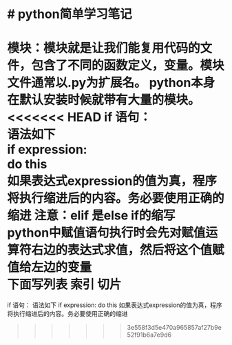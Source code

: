 # #  python简单学习笔记
模块：模块就是让我们能复用代码的文件，包含了不同的函数定义，变量。模块文件通常以.py为扩展名。
python本身在默认安装时候就带有大量的模块。<br>
<<<<<<< HEAD
if 语句：<br>
    语法如下 <br>
if expression:<br>
    do this <br>
如果表达式expression的值为真，程序将执行缩进后的内容。务必要使用正确的缩进
注意：elif 是else if的缩写<br>
python中赋值语句执行时会先对赋值运算符右边的表达式求值，然后将这个值赋值给左边的变量<br>
下面写列表 索引 切片
=======
if 语句：
    语法如下
if expression:
    do this
如果表达式expression的值为真，程序将执行缩进后的内容。务必要使用正确的缩进
>>>>>>> 3e558f3d5e470a965857af27b9e52f91b6a7e9d6
